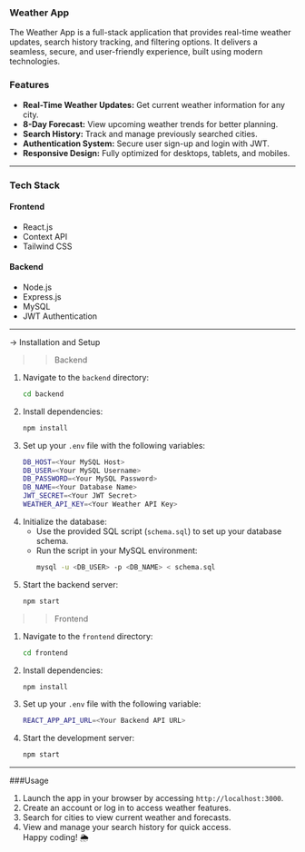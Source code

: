 
### Weather App  

The Weather App is a full-stack application that provides real-time weather updates, search history tracking, and filtering options. It delivers a seamless, secure, and user-friendly experience, built using modern technologies.  

### Features  

- **Real-Time Weather Updates:** Get current weather information for any city.  
- **8-Day Forecast:** View upcoming weather trends for better planning.  
- **Search History:** Track and manage previously searched cities.  
- **Authentication System:** Secure user sign-up and login with JWT.  
- **Responsive Design:** Fully optimized for desktops, tablets, and mobiles.  

---  

### Tech Stack  

#### Frontend  
- React.js  
- Context API  
- Tailwind CSS  

#### Backend  
- Node.js  
- Express.js  
- MySQL  
- JWT Authentication  

---  

-> Installation and Setup  

>> Backend  
1. Navigate to the `backend` directory:  
   ```bash  
   cd backend  
   ```  
2. Install dependencies:  
   ```bash  
   npm install  
   ```  
3. Set up your `.env` file with the following variables:  
   ```bash  
   DB_HOST=<Your MySQL Host>  
   DB_USER=<Your MySQL Username>  
   DB_PASSWORD=<Your MySQL Password>  
   DB_NAME=<Your Database Name>  
   JWT_SECRET=<Your JWT Secret>  
   WEATHER_API_KEY=<Your Weather API Key>  
   ```  
4. Initialize the database:  
   - Use the provided SQL script (`schema.sql`) to set up your database schema.  
   - Run the script in your MySQL environment:  
     ```bash  
     mysql -u <DB_USER> -p <DB_NAME> < schema.sql  
     ```  
5. Start the backend server:  
   ```bash  
   npm start  
   ```  

>> Frontend  
1. Navigate to the `frontend` directory:  
   ```bash  
   cd frontend  
   ```  
2. Install dependencies:  
   ```bash  
   npm install  
   ```  
3. Set up your `.env` file with the following variable:  
   ```bash  
   REACT_APP_API_URL=<Your Backend API URL>  
   ```  
4. Start the development server:  
   ```bash  
   npm start  
   ```  

---  

###Usage  

1. Launch the app in your browser by accessing `http://localhost:3000`.  
2. Create an account or log in to access weather features.  
3. Search for cities to view current weather and forecasts.  
4. View and manage your search history for quick access.  
Happy coding! 🌦️  

